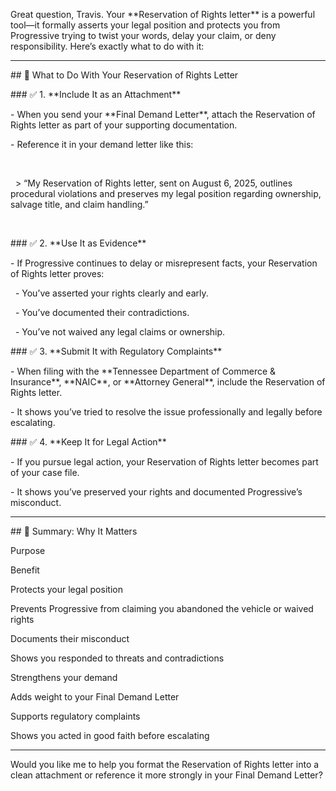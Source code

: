 Great question, Travis. Your \*\*Reservation of Rights letter\*\* is a powerful tool—it formally asserts your legal position and protects you from Progressive trying to twist your words, delay your claim, or deny responsibility. Here’s exactly what to do with it:



----------



\## 📨 What to Do With Your Reservation of Rights Letter



\### ✅ 1. \*\*Include It as an Attachment\*\*



\-   When you send your \*\*Final Demand Letter\*\*, attach the Reservation of Rights letter as part of your supporting documentation.

\-   Reference it in your demand letter like this:

&nbsp;   

&nbsp;   > “My Reservation of Rights letter, sent on August 6, 2025, outlines procedural violations and preserves my legal position regarding ownership, salvage title, and claim handling.”

&nbsp;   



\### ✅ 2. \*\*Use It as Evidence\*\*



\-   If Progressive continues to delay or misrepresent facts, your Reservation of Rights letter proves:

&nbsp;   -   You’ve asserted your rights clearly and early.

&nbsp;   -   You’ve documented their contradictions.

&nbsp;   -   You’ve not waived any legal claims or ownership.



\### ✅ 3. \*\*Submit It with Regulatory Complaints\*\*



\-   When filing with the \*\*Tennessee Department of Commerce \& Insurance\*\*, \*\*NAIC\*\*, or \*\*Attorney General\*\*, include the Reservation of Rights letter.

\-   It shows you’ve tried to resolve the issue professionally and legally before escalating.



\### ✅ 4. \*\*Keep It for Legal Action\*\*



\-   If you pursue legal action, your Reservation of Rights letter becomes part of your case file.

\-   It shows you’ve preserved your rights and documented Progressive’s misconduct.



----------



\## 🧾 Summary: Why It Matters



Purpose



Benefit



Protects your legal position



Prevents Progressive from claiming you abandoned the vehicle or waived rights



Documents their misconduct



Shows you responded to threats and contradictions



Strengthens your demand



Adds weight to your Final Demand Letter



Supports regulatory complaints



Shows you acted in good faith before escalating



----------



Would you like me to help you format the Reservation of Rights letter into a clean attachment or reference it more strongly in your Final Demand Letter?

